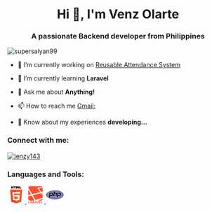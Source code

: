 <h1 align="center">Hi 👋, I'm Venz Olarte</h1>
<h3 align="center">A passionate Backend developer from Philippines</h3>

<p align="left"> <img src="https://komarev.com/ghpvc/?username=supersaiyan99&label=Profile%20views&color=0e75b6&style=flat" alt="supersaiyan99" /> </p>

- 🔭 I’m currently working on [Reusable Attendance System](https://github.com/SuperSaiyan99/attendance-online)

- 🌱 I’m currently learning **Laravel**

- 💬 Ask me about **Anything!**

- 📫 How to reach me [Gmail:](venzolarte@gmail.com)

- 📄 Know about my experiences **developing...**

<h3 align="left">Connect with me:</h3>
<p align="left">
<a href="https://fb.com/jenzy143" target="blank"><img align="center" src="https://raw.githubusercontent.com/rahuldkjain/github-profile-readme-generator/master/src/images/icons/Social/facebook.svg" alt="jenzy143" height="30" width="40" /></a>
</p>

<h3 align="left">Languages and Tools:</h3>
<p align="left"> <a href="https://www.w3.org/html/" target="_blank" rel="noreferrer"> <img src="https://raw.githubusercontent.com/devicons/devicon/master/icons/html5/html5-original-wordmark.svg" alt="html5" width="40" height="40"/> </a> <a href="https://laravel.com/" target="_blank" rel="noreferrer"> <img src="https://raw.githubusercontent.com/devicons/devicon/master/icons/laravel/laravel-plain-wordmark.svg" alt="laravel" width="40" height="40"/> </a> <a href="https://www.php.net" target="_blank" rel="noreferrer"> <img src="https://raw.githubusercontent.com/devicons/devicon/master/icons/php/php-original.svg" alt="php" width="40" height="40"/> </a> </p>
